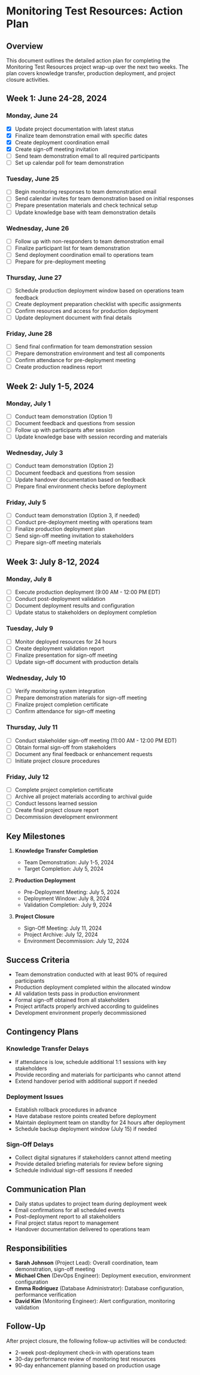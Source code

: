 # Monitoring Test Resources: Action Plan

## Overview

This document outlines the detailed action plan for completing the Monitoring Test Resources project wrap-up over the next two weeks. The plan covers knowledge transfer, production deployment, and project closure activities.

## Week 1: June 24-28, 2024

### Monday, June 24
- [x] Update project documentation with latest status
- [x] Finalize team demonstration email with specific dates
- [x] Create deployment coordination email
- [x] Create sign-off meeting invitation
- [ ] Send team demonstration email to all required participants
- [ ] Set up calendar poll for team demonstration

### Tuesday, June 25
- [ ] Begin monitoring responses to team demonstration email
- [ ] Send calendar invites for team demonstration based on initial responses
- [ ] Prepare presentation materials and check technical setup
- [ ] Update knowledge base with team demonstration details

### Wednesday, June 26
- [ ] Follow up with non-responders to team demonstration email
- [ ] Finalize participant list for team demonstration
- [ ] Send deployment coordination email to operations team
- [ ] Prepare for pre-deployment meeting

### Thursday, June 27
- [ ] Schedule production deployment window based on operations team feedback
- [ ] Create deployment preparation checklist with specific assignments
- [ ] Confirm resources and access for production deployment
- [ ] Update deployment document with final details

### Friday, June 28
- [ ] Send final confirmation for team demonstration session
- [ ] Prepare demonstration environment and test all components
- [ ] Confirm attendance for pre-deployment meeting
- [ ] Create production readiness report

## Week 2: July 1-5, 2024

### Monday, July 1
- [ ] Conduct team demonstration (Option 1)
- [ ] Document feedback and questions from session
- [ ] Follow up with participants after session
- [ ] Update knowledge base with session recording and materials

### Wednesday, July 3
- [ ] Conduct team demonstration (Option 2)
- [ ] Document feedback and questions from session
- [ ] Update handover documentation based on feedback
- [ ] Prepare final environment checks before deployment

### Friday, July 5
- [ ] Conduct team demonstration (Option 3, if needed)
- [ ] Conduct pre-deployment meeting with operations team
- [ ] Finalize production deployment plan
- [ ] Send sign-off meeting invitation to stakeholders
- [ ] Prepare sign-off meeting materials

## Week 3: July 8-12, 2024

### Monday, July 8
- [ ] Execute production deployment (9:00 AM - 12:00 PM EDT)
- [ ] Conduct post-deployment validation
- [ ] Document deployment results and configuration
- [ ] Update status to stakeholders on deployment completion

### Tuesday, July 9
- [ ] Monitor deployed resources for 24 hours
- [ ] Create deployment validation report
- [ ] Finalize presentation for sign-off meeting
- [ ] Update sign-off document with production details

### Wednesday, July 10
- [ ] Verify monitoring system integration
- [ ] Prepare demonstration materials for sign-off meeting
- [ ] Finalize project completion certificate
- [ ] Confirm attendance for sign-off meeting

### Thursday, July 11
- [ ] Conduct stakeholder sign-off meeting (11:00 AM - 12:00 PM EDT)
- [ ] Obtain formal sign-off from stakeholders
- [ ] Document any final feedback or enhancement requests
- [ ] Initiate project closure procedures

### Friday, July 12
- [ ] Complete project completion certificate
- [ ] Archive all project materials according to archival guide
- [ ] Conduct lessons learned session
- [ ] Create final project closure report
- [ ] Decommission development environment

## Key Milestones

1. **Knowledge Transfer Completion**
   - Team Demonstration: July 1-5, 2024
   - Target Completion: July 5, 2024

2. **Production Deployment**
   - Pre-Deployment Meeting: July 5, 2024
   - Deployment Window: July 8, 2024
   - Validation Completion: July 9, 2024

3. **Project Closure**
   - Sign-Off Meeting: July 11, 2024
   - Project Archive: July 12, 2024
   - Environment Decommission: July 12, 2024

## Success Criteria

- Team demonstration conducted with at least 90% of required participants
- Production deployment completed within the allocated window
- All validation tests pass in production environment
- Formal sign-off obtained from all stakeholders
- Project artifacts properly archived according to guidelines
- Development environment properly decommissioned

## Contingency Plans

### Knowledge Transfer Delays
- If attendance is low, schedule additional 1:1 sessions with key stakeholders
- Provide recording and materials for participants who cannot attend
- Extend handover period with additional support if needed

### Deployment Issues
- Establish rollback procedures in advance
- Have database restore points created before deployment
- Maintain deployment team on standby for 24 hours after deployment
- Schedule backup deployment window (July 15) if needed

### Sign-Off Delays
- Collect digital signatures if stakeholders cannot attend meeting
- Provide detailed briefing materials for review before signing
- Schedule individual sign-off sessions if needed

## Communication Plan

- Daily status updates to project team during deployment week
- Email confirmations for all scheduled events
- Post-deployment report to all stakeholders
- Final project status report to management
- Handover documentation delivered to operations team

## Responsibilities

- **Sarah Johnson** (Project Lead): Overall coordination, team demonstration, sign-off meeting
- **Michael Chen** (DevOps Engineer): Deployment execution, environment configuration
- **Emma Rodriguez** (Database Administrator): Database configuration, performance verification
- **David Kim** (Monitoring Engineer): Alert configuration, monitoring validation

## Follow-Up

After project closure, the following follow-up activities will be conducted:

- 2-week post-deployment check-in with operations team
- 30-day performance review of monitoring test resources
- 90-day enhancement planning based on production usage 